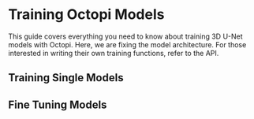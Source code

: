 # Training Octopi Models

This guide covers everything you need to know about training 3D U-Net models with Octopi. Here, we are fixing the model architecture. For those interested in writing their own training functions, refer to the API. 


## Training Single Models

## Fine Tuning Models